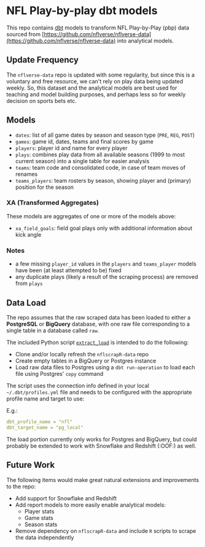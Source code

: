 # NFL Play-by-play dbt models

This repo contains [dbt](https://www.getdbt.com) models to transform NFL Play-by-Play (pbp) data sourced from [https://github.com/nflverse/nflverse-data](https://github.com/nflverse/nflverse-data) into analytical models.
## Update Frequency
The `nflverse-data` repo is updated with some regularity, but since this is a voluntary and free resource, we can't rely on play data being updated weekly. So, this dataset and the analytical models are best used for teaching and model building purposes, and perhaps less so for weekly decision on sports bets etc.

## Models
- `dates`: list of all game dates by season and season type (`PRE`, `REG`, `POST`)
- `games`: game id, dates, teams and final scores by game 
- `players`: player id and name for every player
- `plays`: combines play data from all available seasons (1999 to most current season) into a single table for easier analysis
- `teams`: team code and consolidated code, in case of team moves of renames
- `teams_players`: team rosters by season, showing player and (primary) position for the season

### XA (Transformed Aggregates)
These models are aggregates of one or more of the models above:
- `xa_field_goals`: field goal plays only with additional information about kick angle


### Notes 
- a few missing `player_id` values in the `players` and `teams_player` models have been (at least attempted to be) fixed
- any duplicate plays (likely a result of the scraping process) are removed from `plays`

## Data Load
The repo assumes that the raw scraped data has been loaded to either a **PostgreSQL** or **BigQuery** database, with one raw file corresponding to a single table in a database called `raw`.

The included Python script [`extract_load`](extract_load) is intended to do the following:
- Clone and/or locally refresh the `nflscrapR-data` repo
- Create empty tables in a BigQuery or Postgres instance
- Load raw data files to Postgres using a `dbt run-operation` to load each file using Postgres' `copy` command

The script uses the connection info defined in your local `~/.dbt/profiles.yml` file and needs to be configured with the appropriate profile name and target to use:

E.g.:
```yaml
dbt_profile_name = "nfl"
dbt_target_name = "pg_local"
```
The load portion currently only works for Postgres and BigQuery, but could probably be extended to work with Snowflake and Redshift (:OOF:) as well.

## Future Work
The following items would make great natural extensions and improvements to the repo:
- Add support for Snowflake and Redshift
- Add report models to more easily enable analytical models:
    - Player stats
    - Game stats
    - Season stats
- Remove dependency on `nflscrapR-data` and include `R` scripts to scrape the data independently
